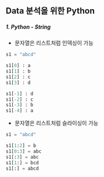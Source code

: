 ## Data 분석을 위한 Python

##### 1. Python - String

* 문자열은 리스트처럼 인덱싱이 가능

```python
s1 = "abcd"

s1[0] : a 
s1[1] : b
s1[2] : c
s1[3] : d

s1[-1] : d
s1[-2] : c
s1[-3] : b
s1[-4] : a
```



* 문자열은 리스트처럼 슬라이싱이 가능

```python
s1 = "abcd"

s1[1:2] = b
s1[0:3] = abc
s1[:3] = abc
s1[1:] = bcd
s1[:] = abcd
```

